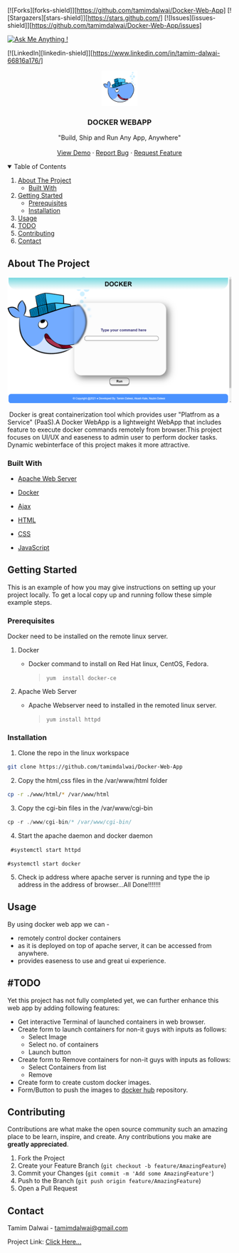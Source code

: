 
[![Forks][forks-shield]][https://github.com/tamimdalwai/Docker-Web-App]
[![Stargazers][stars-shield]][https://stars.github.com/]
[![Issues][issues-shield]][https://github.com/tamimdalwai/Docker-Web-App/issues]

[![Ask Me Anything !](https://img.shields.io/badge/Ask%20me-anything-1abc9c.svg)](https://www.linkedin.com/in/tamim-dalwai-66816a176/)

[![LinkedIn][linkedin-shield]][https://www.linkedin.com/in/tamim-dalwai-66816a176/]
<br />

<p align="center">
  <a href="#">
    <img src="images/docker-engine.png" alt="Logo" width="80" height="80">
  </a>


  <h3 align="center">DOCKER WEBAPP</h3>

  <p align="center" font-weight="bold">
    "Build, Ship and Run Any App, Anywhere"
    <br />
    <br />
    <a href="https://github.com/othneildrew/Best-README-Template">View Demo</a>
    ·
    <a href="https://github.com/tamimdalwai/Docker-Web-App/issues">Report Bug</a>
    ·
    <a href="https://github.com/tamimdalwai/Docker-Web-App/issues">Request Feature</a>
  </p>

</p>

<details open="open">
  <summary>Table of Contents</summary>
  <ol>
    <li>
      <a href="#about-the-project">About The Project</a>
      <ul>
        <li><a href="#built-with">Built With</a></li>
      </ul>
    </li>
    <li>
      <a href="#getting-started">Getting Started</a>
      <ul>
        <li><a href="#prerequisites">Prerequisites</a></li>
        <li><a href="#installation">Installation</a></li>
      </ul>
    </li>
    <li><a href="#usage">Usage</a></li>
     <li><a href="#usage">TODO</a></li>
    <li><a href="#contributing">Contributing</a></li>
    <li><a href="#contact">Contact</a></li>
  </ol>
</details>



## About The Project

<img src="images/screenshot.png" alt="Logo" width="" height="">

​		Docker is great containerization tool which provides user "Platfrom as a Service" (PaaS).A Docker WebApp is a lightweight  WebApp that includes feature to execute docker commands remotely from browser.This project focuses on UI/UX and easeness to admin user to perform docker tasks. Dynamic webinterface of this project makes it more attractive.

### Built With

* [Apache Web Server](https://httpd.apache.org/)

* [Docker](https://www.docker.com/)
* [Ajax](https://www.w3schools.com/xml/ajax_intro.asp)
* [HTML](https://www.w3schools.com/html/)
* [CSS](https://www.w3schools.com/css/default.asp)
* [JavaScript](https://www.w3schools.com/js/default.asp)

## Getting Started

This is an example of how you may give instructions on setting up your project locally.
To get a local copy up and running follow these simple example steps.

### Prerequisites

Docker need to be installed on the remote linux server.

1. Docker

   * Docker command to install on Red Hat linux, CentOS, Fedora. 

     > `yum  install docker-ce`

2. Apache Web Server

   * Apache Webserver need to installed in the remoted linux server.

     > `yum install httpd`

### Installation

1. Clone the repo in the linux workspace

```sh
git clone https://github.com/tamimdalwai/Docker-Web-App
```

2. Copy the html,css files in the /var/www/html folder

```sh
cp -r ./www/html/* /var/www/html
```

3. Copy the cgi-bin files in the /var/www/cgi-bin

```js
cp -r ./www/cgi-bin/* /var/www/cgi-bin/
```

4. Start the apache daemon and docker daemon

` #systemctl start httpd` 

`#systemctl start docker`

5. Check ip address where apache server is running and type the ip address in the address of browser...All Done!!!!!!!



## Usage

By using docker web app we can -

* remotely control docker containers
* as it is deployed on top of apache server, it can be accessed from anywhere.
* provides easeness to use and great ui experience.



## #TODO

Yet this project has not fully completed yet, we can further enhance this web app by adding following features:

* Get interactive Terminal of launched containers in web browser.
* Create form to launch containers for non-it guys with inputs as follows:
  - Select Image
  - Select no. of containers
  - Launch button
* Create form to Remove containers for non-it guys with inputs as follows:
  * Select Containers from list
  * Remove
* Create form to create custom docker images.
* Form/Button to push the images to [docker hub](https://hub.docker.com/) repository.


## Contributing

Contributions are what make the open source community such an amazing place to be learn, inspire, and create. Any contributions you make are **greatly appreciated**.

1. Fork the Project
2. Create your Feature Branch (`git checkout -b feature/AmazingFeature`)
3. Commit your Changes (`git commit -m 'Add some AmazingFeature'`)
4. Push to the Branch (`git push origin feature/AmazingFeature`)
5. Open a Pull Request



## Contact

Tamim Dalwai - tamimdalwai@gmail.com

Project Link: [Click Here...](https://github.com/tamimdalwai/Docker-Web-App)

